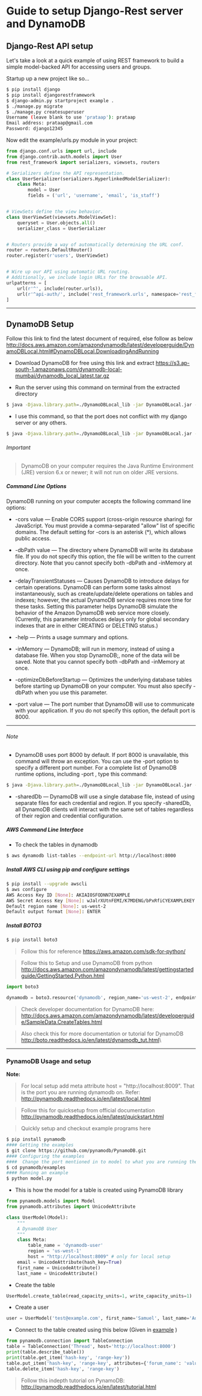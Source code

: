 # Guide to setup Django-Rest server and DynamoDB

## Django-Rest API setup

Let's take a look at a quick example of using REST framework to build a simple model-backed API for accessing users and groups.

Startup up a new project like so...
```bash
$ pip install django
$ pip install djangorestframework
$ django-admin.py startproject example .
$ ./manage.py migrate
$ ./manage.py createsuperuser
Username (leave blank to use 'prataap'): prataap
Email address: prataap@gmail.com
Password: django12345
```

Now edit the example/urls.py module in your project:
```python
from django.conf.urls import url, include
from django.contrib.auth.models import User
from rest_framework import serializers, viewsets, routers

# Serializers define the API representation.
class UserSerializer(serializers.HyperlinkedModelSerializer):
    class Meta:
        model = User
        fields = ('url', 'username', 'email', 'is_staff')


# ViewSets define the view behavior.
class UserViewSet(viewsets.ModelViewSet):
    queryset = User.objects.all()
    serializer_class = UserSerializer


# Routers provide a way of automatically determining the URL conf.
router = routers.DefaultRouter()
router.register(r'users', UserViewSet)


# Wire up our API using automatic URL routing.
# Additionally, we include login URLs for the browsable API.
urlpatterns = [
    url(r'^', include(router.urls)),
    url(r'^api-auth/', include('rest_framework.urls', namespace='rest_framework'))
]
```

---

## DynamoDB Setup

Follow this link to find the latest document of required, else follow as below
<http://docs.aws.amazon.com/amazondynamodb/latest/developerguide/DynamoDBLocal.html#DynamoDBLocal.DownloadingAndRunning>

+ Download DynamoDB for free using this link and extract
  <https://s3.ap-south-1.amazonaws.com/dynamodb-local-mumbai/dynamodb_local_latest.tar.gz>

+ Run the server using this command on terminal from the extracted directory 
```bash
$ java -Djava.library.path=./DynamoDBLocal_lib -jar DynamoDBLocal.jar -sharedDb
```

+ I use this command, so that the port does not conflict with my django server or any others.
```bash
$ java -Djava.library.path=./DynamoDBLocal_lib -jar DynamoDBLocal.jar -sharedDb -inMemory -port 8009
```
###### Important
> DynamoDB on your computer requires the Java Runtime Environment (JRE) version 6.x or newer; it will not run on older JRE versions.

##### Command Line Options

DynamoDB running on your computer accepts the following command line options:

+ -cors value — Enable CORS support (cross-origin resource sharing) for JavaScript. You must provide a comma-separated "allow" list of specific domains. The default setting for -cors is an asterisk (*), which allows public access.

+ -dbPath value — The directory where DynamoDB will write its database file. If you do not specify this option, the file will be written to the current directory. Note that you cannot specify both -dbPath and -inMemory at once.
+ -delayTransientStatuses — Causes DynamoDB to introduce delays for certain operations. DynamoDB can perform some tasks almost instantaneously, such as create/update/delete operations on tables and indexes; however, the actual DynamoDB service requires more time for these tasks. Setting this parameter helps DynamoDB simulate the behavior of the Amazon DynamoDB web service more closely. (Currently, this parameter introduces delays only for global secondary indexes that are in either CREATING or DELETING status.)
+ -help — Prints a usage summary and options.
+ -inMemory — DynamoDB; will run in memory, instead of using a database file. When you stop DynamoDB;, none of the data will be saved. Note that you cannot specify both -dbPath and -inMemory at once.
+ -optimizeDbBeforeStartup — Optimizes the underlying database tables before starting up DynamoDB on your computer. You must also specify -dbPath when you use this parameter.
+ -port value — The port number that DynamoDB will use to communicate with your application. If you do not specify this option, the default port is 8000.

---

###### Note
+ DynamoDB uses port 8000 by default. If port 8000 is unavailable, this command will throw an exception. You can use the -port option to specify a different port number. For a complete list of DynamoDB runtime options, including -port , type this command:
```bash
$ java -Djava.library.path=./DynamoDBLocal_lib -jar DynamoDBLocal.jar -help
```
+ -sharedDb — DynamoDB will use a single database file, instead of using separate files for each credential and region. If you specify -sharedDb, all DynamoDB clients will interact with the same set of tables regardless of their region and credential configuration.


##### AWS Command Line Interface
 - To check the tables in dynamodb
```bash
$ aws dynamodb list-tables --endpoint-url http://localhost:8000
```

##### Install AWS CLI using pip and configure settings
```bash
$ pip install --upgrade awscli
$ aws configure
AWS Access Key ID [None]: AKIAIOSFODNN7EXAMPLE
AWS Secret Access Key [None]: wJalrXUtnFEMI/K7MDENG/bPxRfiCYEXAMPLEKEY
Default region name [None]: us-west-2
Default output format [None]: ENTER
```

##### Install BOTO3
```bash
$ pip install boto3
```

> Follow this for reference https://aws.amazon.com/sdk-for-python/

> Follow this to Setup and use DynamoDB from python 
> <http://docs.aws.amazon.com/amazondynamodb/latest/gettingstartedguide/GettingStarted.Python.html>


```python
import boto3

dynamodb = boto3.resource('dynamodb', region_name='us-west-2', endpoint_url="http://localhost:8000")
```

> Check developer documentation for DynamoDB here:
> <http://docs.aws.amazon.com/amazondynamodb/latest/developerguide/SampleData.CreateTables.html>

> Also check this for more documentation or tutorial for DynamoDB
> <http://boto.readthedocs.io/en/latest/dynamodb_tut.html>\

 
---

### PynamoDB Usage and setup

**Note:**
> For local setup add meta attribute host = "http://localhost:8009". That is the port you are running dynamodb on. Refer: <http://pynamodb.readthedocs.io/en/latest/local.html>


> Follow this for quicksetup from official documentation <http://pynamodb.readthedocs.io/en/latest/quickstart.html>

> Quickly setup and checkout example programs here
> 
```bash
$ pip install pynamodb
#### Getting the examples
$ git clone https://github.com/pynamodb/PynamoDB.git
#### Configuring the examples
####  Change the port mentioned in to model to what you are running the DynanoDB on
$ cd pynamodb/examples
#### Running an example
$ python model.py
```

- This is how the model for a table is created using PynamoDB library

```python
from pynamodb.models import Model
from pynamodb.attributes import UnicodeAttribute

class UserModel(Model):
    """
    A DynamoDB User
    """
    class Meta:
        table_name = 'dynamodb-user'
        region = 'us-west-1'
        host = "http://localhost:8009" # only for local setup
    email = UnicodeAttribute(hash_key=True)
    first_name = UnicodeAttribute()
    last_name = UnicodeAttribute()
```

- Create the table

```python
UserModel.create_table(read_capacity_units=1, write_capacity_units=1)
```

- Create a user

```python
user = UserModel('test@example.com', first_name='Samuel', last_name='Adams')
```

- Connect to the table created using this below (Given in [example](https://github.com/pynamodb/PynamoDB/tree/master/examples) )

```python
from pynamodb.connection import TableConnection
table = TableConnection('Thread', host='http://localhost:8000')
print(table.describe_table())
print(table.get_item('hash-key', 'range-key'))
table.put_item('hash-key', 'range-key', attributes={'forum_name': 'value'})
table.delete_item('hash-key', 'range-key')
```

> Follow this indepth tutorial on PynamoDB: <http://pynamodb.readthedocs.io/en/latest/tutorial.html>

